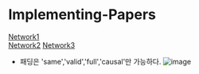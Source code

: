 # Implementing-Papers
[Network1](https://github.com/vipul2001/Modern-CNNs-Implementation)  
[Network2](https://medium.com/geekculture/a-2021-guide-to-improving-cnns-network-architectures-historical-network-architectures-d23f32afb1bd)
[Network3](https://github.com/raja21068/Deep-Learning-Models)

* 패딩은 'same','valid','full','causal'만 가능하다.
![image](https://user-images.githubusercontent.com/76835313/141890115-f58da3f5-4e8d-452d-9c9d-da5b2c156b11.png)
